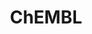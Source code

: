 ---
layout: default
bigquery: https://console.cloud.google.com/bigquery?p=patents-public-data&d=ebi_chembl&page=dataset
citation: '"The ChEMBL database in 2017." Anna Gaulton, Anne Hersey, Michał Nowotka,
  A Patrícia Bento, Jon Chambers, David Mendez, Prudence Mutowo, Francis Atkinson,
  Louisa J Bellis, Elena Cibrián-Uhalte, Mark Davies, Nathan Dedman, Anneli Karlsson,
  María Paula Magariños, John P Overington, George Papadatos, Ines Smit, Andrew R
  Leach Nucleic acids Research (2017) 45 (Database Issue), D945-D954'
contributors: European Bioinformatics Institute
cost: None
description: ChEMBL Data is a manually curated database of small molecules used in
  drug discovery, including information about existing patented drugs.
documentation: 'schema: https://www.ebi.ac.uk/chembl/db_schema


  '
last_edit: Mon, 04 Apr 2022 19:07:30 GMT
location: https://console.cloud.google.com/marketplace/product/google_patents_public_datasets/chembl
maintained_by: EMBL-EBI, an outstation of European Molecular Biology Laboratory
related_publications: '

  ChEMBL: towards direct deposition of bioassay data.


  Mendez D, Gaulton A, Bento AP, Chambers J, De Veij M, Félix E, Magariños MP, Mosquera
  JF, Mutowo P, Nowotka M, Gordillo-Marañón M, Hunter F, Junco L, Mugumbate G, Rodriguez-Lopez
  M, Atkinson F, Bosc N, Radoux CJ, Segura-Cabrera A, Hersey A, Leach AR.


  — Nucleic Acids Res. 2019; 47(D1):D930-D940. doi: 10.1093/nar/gky1075

  '
schema_fields: '[''orig_description'', ''short_name'', ''qudt_units'', ''country'',
  ''cellosaurus_id'', ''level5'', ''active_ingredient'', ''protclasssyn_id'', ''target_mapping'',
  ''acd_most_apka'', ''activity_id'', ''mutation'', ''standard_value'', ''toid'',
  ''patent_no'', ''smid'', ''sequence_md5sum'', ''standard_inchi'', ''name'', ''mc_target_type'',
  ''mec_id'', ''accession'', ''entity_id'', ''enzyme_tid'', ''patent_id'', ''num_ro5_violations'',
  ''assay_tax_id'', ''cl_lincs_id'', ''alert_id'', ''confidence'', ''record_id'',
  ''dosed_ingredient'', ''usan_year'', ''l3'', ''helm_notation'', ''ddd_admr'', ''frac_class_id'',
  ''compsyn_id'', ''usan_stem'', ''confidence_score'', ''action_type'', ''year'',
  ''max_phase_for_ind'', ''assay_strain'', ''cell_source_tissue'', ''usan_substem'',
  ''co_stem_id'', ''major_class'', ''cx_most_bpka'', ''ddd_id'', ''assay_id'', ''efo_term'',
  ''stem_class'', ''standard_upper_value'', ''level2'', ''class_type'', ''acd_logp'',
  ''canonical_smiles'', ''activity_count'', ''protein_class_desc'', ''component_synonym'',
  ''normal_range_min'', ''first_page'', ''atc_code'', ''class_level'', ''parent_id'',
  ''comp_go_id'', ''applicant_full_name'', ''published_relation'', ''assay_source'',
  ''level4'', ''description'', ''warning_year'', ''biocomp_id'', ''standard_text_value'',
  ''assay_category'', ''relationship_desc'', ''hba_lipinski'', ''assay_type'', ''company'',
  ''published_type'', ''clo_id'', ''mol_irac_id'', ''homologue'', ''structure_type'',
  ''assay_organism'', ''cell_ontology_id'', ''l6'', ''ingredient'', ''type'', ''end_position'',
  ''l2'', ''parenteral'', ''irac_code'', ''title'', ''l7'', ''assay_param_id'', ''data_validity_comment'',
  ''usan_stem_id'', ''molecular_species'', ''activity_comment'', ''molecular_mechanism'',
  ''res_stem_id'', ''uberon_id'', ''formulation_id'', ''l1'', ''creation_date'', ''assay_subcellular_fraction'',
  ''dosage_form'', ''entity_type'', ''molsyn_id'', ''doi'', ''parent_go_id'', ''chebi_par_id'',
  ''patent_use_code'', ''topical'', ''mc_target_name'', ''full_mwt'', ''comp_class_id'',
  ''pathway_key'', ''drug_record_id'', ''assay_class_id'', ''level1'', ''subgroup'',
  ''irac_class_id'', ''molecule_type'', ''innovator_company'', ''selectivity_comment'',
  ''ap_id'', ''mc_tax_id'', ''alert_set_id'', ''compound_name'', ''molregno'', ''level2_description'',
  ''usan_stem_definition'', ''doc_id'', ''withdrawn_class'', ''rtb'', ''prodrug'',
  ''cidx'', ''isoform'', ''db_source'', ''mc_organism'', ''curated_by'', ''metref_id'',
  ''mol_frac_id'', ''cx_logp'', ''curation_comment'', ''site_residues'', ''caloha_id'',
  ''src_assay_id'', ''bto_id'', ''volume'', ''level4_description'', ''stat'', ''strength'',
  ''src_description'', ''src_compound_id'', ''substrate_record_id'', ''species_group_flag'',
  ''tid'', ''met_id'', ''chirality'', ''hrac_code'', ''tbl'', ''hrac_class_id'', ''pubmed_id'',
  ''first_approval'', ''natural_product'', ''path'', ''mesh_id'', ''l8'', ''mw_freebase'',
  ''status'', ''qed_weighted'', ''source'', ''hbd_lipinski'', ''warning_class'', ''relationship'',
  ''who_name'', ''variant_id'', ''set_name'', ''l4'', ''cx_most_apka'', ''warning_country'',
  ''component_type'', ''cell_source_organism'', ''annotation'', ''parent_type'', ''chembl_id'',
  ''ass_cls_map_id'', ''approval_date'', ''compd_id'', ''assay_desc'', ''predbind_id'',
  ''component_id'', ''withdrawn_year'', ''comments'', ''result_flag'', ''oral'', ''issue'',
  ''doc_type'', ''product_id'', ''actsm_id'', ''domain_description'', ''level3_description'',
  ''acd_most_bpka'', ''target_desc'', ''cell_description'', ''max_phase'', ''stem'',
  ''route'', ''warnref_id'', ''text_value'', ''domain_type'', ''start_position'',
  ''parameter_value'', ''drugind_id'', ''standard_relation'', ''inorganic_flag'',
  ''therapeutic_flag'', ''level1_description'', ''l5'', ''mw_monoisotopic'', ''ad_type'',
  ''label'', ''units'', ''targrel_id'', ''domain_name'', ''domain_id'', ''warning_description'',
  ''assay_cell_type'', ''cx_logd'', ''ref_url'', ''downgraded'', ''potential_duplicate'',
  ''availability_type'', ''standard_units'', ''mechanism_comment'', ''warning_id'',
  ''relation'', ''parent_molregno'', ''published_units'', ''synonyms'', ''frac_code'',
  ''drug_substance_flag'', ''site_name'', ''go_id'', ''sequence'', ''organism'', ''cell_id'',
  ''pchembl_value'', ''le'', ''mecref_id'', ''black_box_warning'', ''who_extra'',
  ''tid_fixed'', ''nda_type'', ''db_version'', ''cpd_str_alert_id'', ''first_in_class'',
  ''updated_on'', ''mol_hrac_id'', ''active_molregno'', ''ref_type'', ''sitecomp_id'',
  ''ddd_value'', ''oc_id'', ''hbd'', ''withdrawn_country'', ''idx'', ''cell_source_tax_id'',
  ''pref_name'', ''compound_key'', ''assay_tissue'', ''acd_logd'', ''trade_name'',
  ''level3'', ''met_conversion'', ''value'', ''last_active'', ''normal_range_max'',
  ''published_value'', ''mesh_heading'', ''src_id'', ''ddd_comment'', ''updated_by'',
  ''warning_type'', ''src_short_name'', ''lle'', ''standard_inchi_key'', ''tissue_id'',
  ''hba'', ''drug_product_flag'', ''last_page'', ''prediction_method'', ''uo_units'',
  ''abstract'', ''psa'', ''assay_test_type'', ''withdrawn_flag'', ''aidx'', ''bei'',
  ''protein_class_synonym'', ''prod_pat_id'', ''ref_id'', ''alogp'', ''smarts'', ''std_act_id'',
  ''disease_efficacy'', ''direct_interaction'', ''publication_number'', ''met_comment'',
  ''aromatic_rings'', ''syn_type'', ''indication_class'', ''indref_id'', ''efo_id'',
  ''protein_class_id'', ''pathway_id'', ''aspect'', ''rgid'', ''priority'', ''version'',
  ''standard_flag'', ''tax_id'', ''num_lipinski_ro5_violations'', ''previous_company'',
  ''related_tid'', ''log_id'', ''source_domain_id'', ''delist_flag'', ''job_id'',
  ''authors'', ''mol_atc_id'', ''binding_site_comment'', ''mechanism_of_action'',
  ''alert_name'', ''patent_expire_date'', ''site_id'', ''ddd_units'', ''bao_format'',
  ''standard_type'', ''research_stem'', ''bao_endpoint'', ''definition'', ''bao_id'',
  ''submission_date'', ''withdrawn_reason'', ''ridx'', ''parameter_type'', ''relationship_type'',
  ''metabolite_record_id'', ''molfile'', ''sei'', ''num_alerts'', ''heavy_atoms'',
  ''as_id'', ''full_molformula'', ''upper_value'', ''journal'', ''polymer_flag'',
  ''mc_target_accession'', ''enzyme_name'', ''targcomp_id'', ''cell_name'', ''ro3_pass'',
  ''target_type'']'
shortname: chembl
tags:
- biotechnology
- health
- chemical
- bioinformatics
- medical
terms_of_use: CC BY-SA 3.0
title: ChEMBL
uuid: e232a192-965c-4ec9-904c-155b6dfe56c5
---